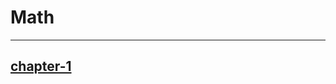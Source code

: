# Math          
---------------
## <a href="file:///C:/Users/shres/Downloads/you%20are%20gay.pdf" class="button">chapter-1</a>
